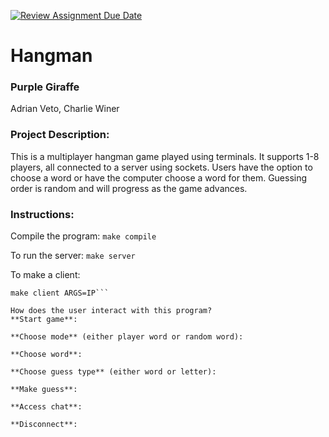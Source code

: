 [![Review Assignment Due Date](https://classroom.github.com/assets/deadline-readme-button-24ddc0f5d75046c5622901739e7c5dd533143b0c8e959d652212380cedb1ea36.svg)](https://classroom.github.com/a/SQs7pKlr)
# Hangman

### Purple Giraffe

Adrian Veto, Charlie Winer
       
### Project Description:

This is a multiplayer hangman game played using terminals. It supports 1-8 players, all connected to a server using sockets. Users have the option to choose a word or have the computer choose a word for them. Guessing order is random and will progress as the game advances.
  
### Instructions:
Compile the program:
```make compile```

To run the server:
```make server```

To make a client:
```make client
make client ARGS=IP```

How does the user interact with this program?
**Start game**: 

**Choose mode** (either player word or random word):

**Choose word**:

**Choose guess type** (either word or letter):

**Make guess**:

**Access chat**:

**Disconnect**:

